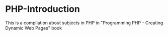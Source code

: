 # PHP-Introduction
This is a compilation about subjects in PHP in "Programming PHP - Creating Dynamic Web Pages" book
